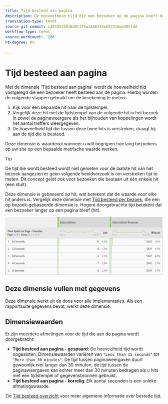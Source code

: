 ```yaml
---
title: Tijd besteed aan pagina
description: De hoeveelheid tijd die een bezoeker op de pagina heeft doorgebracht.
translation-type: tm+mt
source-git-commit: c4833525816d81175a3446215eb92310ee4021dd
workflow-type: tm+mt
source-wordcount: '286'
ht-degree: 0%

---
```



# Tijd besteed aan pagina

Met de dimensie &#39;Tijd besteed aan pagina&#39; wordt de hoeveelheid tijd vastgelegd die een bezoeker heeft besteed aan de pagina. Hierbij worden de volgende stappen gebruikt om de berekening te meten:

1. Kijk voor een bepaalde hit naar de tijdstempel.
2. Vergelijk deze hit met de tijdstempel van de volgende hit in het bezoek. In zowel de paginaweergave als het bijhouden van koppelingen wordt het aantal treffers weergegeven.
3. De hoeveelheid tijd die tussen deze twee hits is verstreken, draagt bij aan de tijd die is besteed.

Deze dimensie is waardevol wanneer u wilt begrijpen hoe lang bezoekers op uw site op een bepaalde metrische waarde werken.

>[!TIP]
>
>De tijd die wordt besteed wordt niet gemeten voor de laatste hit van het bezoek aangezien er geen volgende beeldverzoek is om verstreken tijd te meten. Dit concept geldt ook voor bezoeken die bestaan uit één enkele hit (een stuit).

Deze dimensie is gebaseerd op hit, wat betekent dat de waarde voor elke hit anders is. Vergelijk deze dimensie met [Tijd besteed per bezoek](time-spent-per-visit.md), die een op bezoek-gebaseerde dimensie is. Hogere doorgebrachte tijd betekent dat een bezoeker langer op een pagina bleef (hit).

![Tijd besteed aan pagina](../metrics/assets/time-spent2.png)

## Deze dimensie vullen met gegevens

Deze dimensie werkt uit de doos voor alle implementaties. Als een rapportsuite gegevens bevat, werkt deze dimensie.

## Dimensiewaarden

Er zijn meerdere afmetingen voor de tijd die aan de pagina wordt doorgebracht:

* **Tijd besteed aan pagina - gespaard**: De hoeveelheid tijd wordt opgesloten. Dimensiewaarden variëren van `"Less than 15 seconds"` tot `"More than 30 minutes"`. De tijd tussen paginaweergaven duurt gewoonlijk niet langer dan 30 minuten; de tijd tussen de paginaweergaven kan echter meer dan 30 minuten bedragen als u hits met een tijdstempel of gegevensbronnen gebruikt.
* **Tijd besteed aan pagina - korrelig**: Elk aantal seconden is een unieke afmetingswaarde.

Zie [Tijd besteed overzicht](../metrics/time-spent.md) voor meer algemene informatie over bestede tijd.
